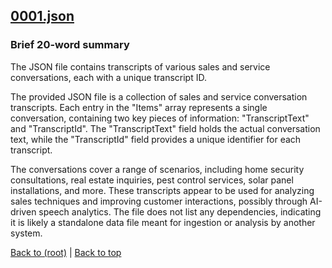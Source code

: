 ## [0001.json](0001.json)

### Brief 20-word summary
The JSON file contains transcripts of various sales and service conversations, each with a unique transcript ID.

The provided JSON file is a collection of sales and service conversation transcripts. Each entry in the "Items" array represents a single conversation, containing two key pieces of information: "TranscriptText" and "TranscriptId". The "TranscriptText" field holds the actual conversation text, while the "TranscriptId" field provides a unique identifier for each transcript.

The conversations cover a range of scenarios, including home security consultations, real estate inquiries, pest control services, solar panel installations, and more. These transcripts appear to be used for analyzing sales techniques and improving customer interactions, possibly through AI-driven speech analytics. The file does not list any dependencies, indicating it is likely a standalone data file meant for ingestion or analysis by another system.

[Back to (root)](#root) | [Back to top](#table-of-contents)

